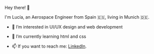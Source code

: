 
Hey there! 👋

I'm Lucía, an Aerospace Engineer from Spain 🇪🇸, living in Munich 🇩🇪.

- 👀 I’m interested in UI/UX design and web development 

- 🌱 I’m currently learning html and css

- 📫 If you want to reach me: [LinkedIn](https://www.linkedin.com/in/lucia-placer-lopez/).


